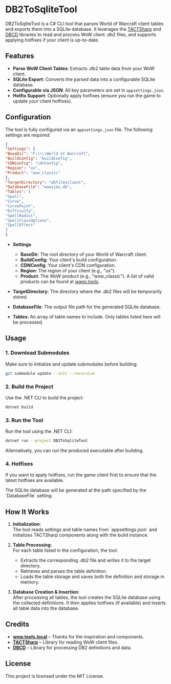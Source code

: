 # DB2ToSqliteTool

DB2ToSqliteTool is a C# CLI tool that parses World of Warcraft client tables and exports them into a SQLite database. It leverages the [TACTSharp](https://github.com/wowdev/TACTSharp.git) and [DBCD](https://github.com/wowdev/DBCD.git) libraries to read and process WoW client .db2 files, and supports applying hotfixes if your client is up-to-date.

## Features

- **Parse WoW Client Tables**: Extracts .db2 table data from your WoW client.
- **SQLite Export**: Converts the parsed data into a configurable SQLite database.
- **Configurable via JSON**: All key parameters are set in `appsettings.json`.
- **Hotfix Support**: Optionally apply hotfixes (ensure you run the game to update your client hotfixes).

## Configuration

The tool is fully configured via an `appsettings.json` file. The following settings are required:

```json
{
"Settings": {
"BaseDir": "F:\\\\World of Warcraft",
"BuildConfig": "buildConfig",
"CDNConfig": "cdnConfig",
"Region": "us",
"Product": "wow_classic"
},
"TargetDirectory": "dbfilesclient",
"DatabaseFile": "wowsims.db",
"Tables": [
"Spell",
"Curve",
"CurvePoint",
"Difficulty",
"SpellRadius",
"SpellClassOptions",
"SpellEffect"
]
}
```

- **Settings**
    - **BaseDir**: The root directory of your World of Warcraft client.
    - **BuildConfig**: Your client's build configuration.
    - **CDNConfig**: Your client's CDN configuration.
    - **Region**: The region of your client (e.g., "us").
    - **Product**: The WoW product (e.g., "wow_classic"). A list of valid products can be found at [wago.tools](https://wago.tools/).

- **TargetDirectory**: The directory where the .db2 files will be temporarily stored.
- **DatabaseFile**: The output file path for the generated SQLite database.
- **Tables**: An array of table names to include. Only tables listed here will be processed.

## Usage

### 1. Download Submodules

Make sure to initialize and update submodules before building:

```bash
git submodule update --init --recursive
```

### 2. Build the Project

Use the .NET CLI to build the project:

```bash
dotnet build
```

### 3. Run the Tool

Run the tool using the .NET CLI:

```bash
dotnet run --project DB2ToSqliteTool
```

Alternatively, you can run the produced executable after building.

### 4. Hotfixes

If you want to apply hotfixes, run the game client first to ensure that the latest hotfixes are available.

The SQLite database will be generated at the path specified by the \`DatabaseFile\` setting.

## How It Works

1. **Initialization**:  
   The tool reads settings and table names from \`appsettings.json\` and initializes TACTSharp components along with the build instance.

2. **Table Processing**:  
   For each table listed in the configuration, the tool:
    - Extracts the corresponding .db2 file and writes it to the target directory.
    - Retrieves and parses the table definition.
    - Loads the table storage and saves both the definition and storage in memory.

3. **Database Creation & Insertion**:  
   After processing all tables, the tool creates the SQLite database using the collected definitions. It then applies hotfixes (if available) and inserts all table data into the database.

## Credits

- **[wow.tools.local](https://github.com/Marlamin/wow.tools.local)** – Thanks for the inspiration and components.
- **[TACTSharp](https://github.com/wowdev/TACTSharp.git)** – Library for reading WoW client files.
- **[DBCD](https://github.com/wowdev/DBCD.git)** – Library for processing DB2 definitions and data.

## License

This project is licensed under the MIT License.
